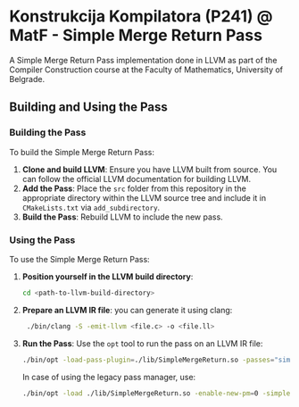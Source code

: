 # Konstrukcija Kompilatora (P241) @ MatF - Simple Merge Return Pass

A Simple Merge Return Pass implementation done in LLVM as part of the Compiler Construction course at the Faculty of Mathematics, University of Belgrade.

## Building and Using the Pass
### Building the Pass
To build the Simple Merge Return Pass:
1. **Clone and build LLVM**: Ensure you have LLVM built from source. You can follow the official LLVM documentation for building LLVM.
2. **Add the Pass**: Place the `src` folder from this repository in the appropriate directory within the LLVM source tree and include it in `CMakeLists.txt` via `add_subdirectory`.
3. **Build the Pass**: Rebuild LLVM to include the new pass.

### Using the Pass
To use the Simple Merge Return Pass:
1. **Position yourself in the LLVM build directory**:
   ```bash
   cd <path-to-llvm-build-directory>
   ```
2. **Prepare an LLVM IR file**: you can generate it using clang:
   ```bash
    ./bin/clang -S -emit-llvm <file.c> -o <file.ll>
    ```
3. **Run the Pass**: Use the `opt` tool to run the pass on an LLVM IR file:
   ```bash
   ./bin/opt -load-pass-plugin=./lib/SimpleMergeReturn.so -passes="simple-mergereturn" <file.ll> -S -o <optimized.ll>
   ```
    In case of using the legacy pass manager, use:
   ```bash
   ./bin/opt -load ./lib/SimpleMergeReturn.so -enable-new-pm=0 -simple-mergereturn <file.ll> -S -o <optimized.ll>
   ```